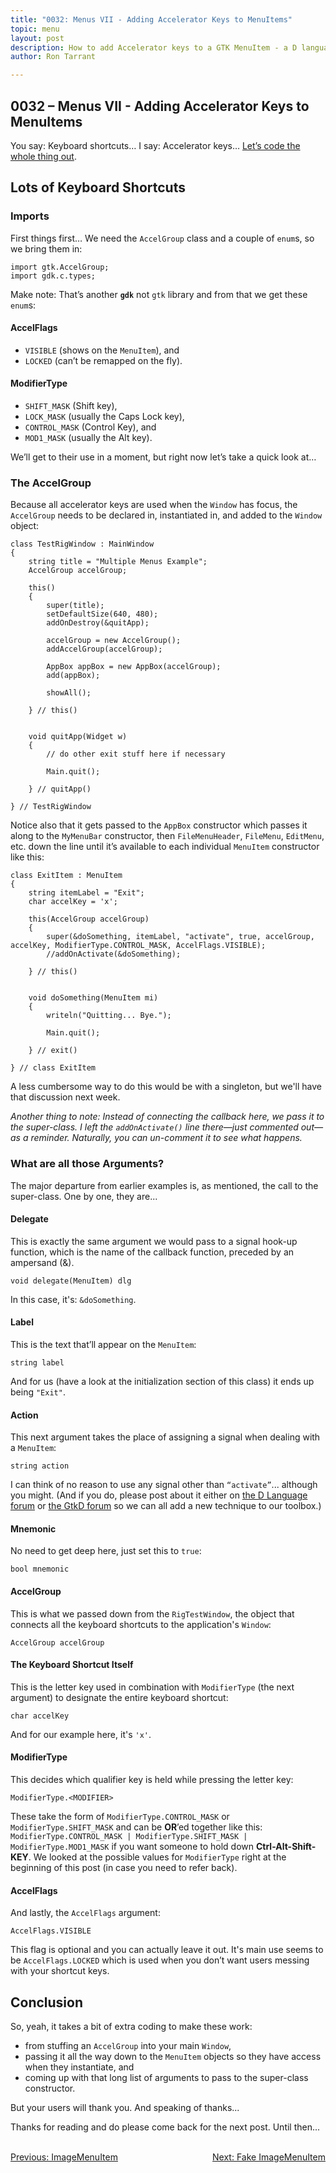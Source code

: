 ```yaml
---
title: "0032: Menus VII - Adding Accelerator Keys to MenuItems"
topic: menu
layout: post
description: How to add Accelerator keys to a GTK MenuItem - a D language tutorial.
author: Ron Tarrant

---
```


## 0032 – Menus VII - Adding Accelerator Keys to MenuItems

You say: Keyboard shortcuts… I say: Accelerator keys… [Let’s code the whole thing out](https://github.com/rontarrant/gtkDcoding/blob/master/012_menus/menu_012_16_accel_menus.d).

## Lots of Keyboard Shortcuts

### Imports

First things first… We need the `AccelGroup` class and a couple of `enum`s, so we bring them in:

	import gtk.AccelGroup;
	import gdk.c.types;

Make note: That’s another **`gdk`** not `gtk` library and from that we get these `enum`s:

#### AccelFlags

- `VISIBLE` (shows on the `MenuItem`), and
- `LOCKED` (can’t be remapped on the fly).

#### ModifierType

- `SHIFT_MASK` (Shift key),
- `LOCK_MASK` (usually the Caps Lock key),
- `CONTROL_MASK` (Control Key), and
- `MOD1_MASK` (usually the Alt key).

We’ll get to their use in a moment, but right now let’s take a quick look at…

### The AccelGroup

Because all accelerator keys are used when the `Window` has focus, the `AccelGroup` needs to be declared in, instantiated in, and added to the `Window` object:

	class TestRigWindow : MainWindow
	{
		string title = "Multiple Menus Example";
		AccelGroup accelGroup;
	
		this()
		{
			super(title);
			setDefaultSize(640, 480);
			addOnDestroy(&quitApp);
	
			accelGroup = new AccelGroup();
			addAccelGroup(accelGroup);
	
			AppBox appBox = new AppBox(accelGroup);
			add(appBox);
			
			showAll();
			
		} // this()
		
		
		void quitApp(Widget w)
		{
			// do other exit stuff here if necessary
			
			Main.quit();
			
		} // quitApp()
		
	} // TestRigWindow

Notice also that it gets passed to the `AppBox` constructor which passes it along to the `MyMenuBar` constructor, then `FileMenuHeader`, `FileMenu`, `EditMenu`, etc. down the line until it’s available to each individual `MenuItem` constructor like this:

	class ExitItem : MenuItem
	{
		string itemLabel = "Exit";
		char accelKey = 'x';
	   
		this(AccelGroup accelGroup)
		{
			super(&doSomething, itemLabel, "activate", true, accelGroup, accelKey, ModifierType.CONTROL_MASK, AccelFlags.VISIBLE);
			//addOnActivate(&doSomething);
			
		} // this()
		
		
		void doSomething(MenuItem mi)
		{
			writeln("Quitting... Bye.");
			
			Main.quit();
			
		} // exit()
		
	} // class ExitItem


A less cumbersome way to do this would be with a singleton, but we'll have that discussion next week.

*Another thing to note: Instead of connecting the callback here, we pass it to the super-class. I left the `addOnActivate()` line there—just commented out—as a reminder. Naturally, you can un-comment it to see what happens.*

### What are all those Arguments?

The major departure from earlier examples is, as mentioned, the call to the super-class. One by one, they are...

#### Delegate

This is exactly the same argument we would pass to a signal hook-up function, which is the name of the callback function, preceded by an ampersand (&).

	void delegate(MenuItem) dlg

In this case, it's: `&doSomething`.

#### Label

This is the text that’ll appear on the `MenuItem`:

	string label

And for us (have a look at the initialization section of this class) it ends up being `"Exit"`.

#### Action

This next argument takes the place of assigning a signal when dealing with a `MenuItem`:

	string action

I can think of no reason to use any signal other than `“activate”`... although you might. (And if you do, please post about it either on [the D Language forum](https://forum.dlang.org/) or [the GtkD forum](https://forum.gtkd.org/groups/GtkD/) so we can all add a new technique to our toolbox.)

#### Mnemonic

No need to get deep here, just set this to `true`:

	bool mnemonic

#### AccelGroup

This is what we passed down from the `RigTestWindow`, the object that connects all the keyboard shortcuts to the application's `Window`:

	AccelGroup accelGroup

#### The Keyboard Shortcut Itself

This is the letter key used in combination with `ModifierType` (the next argument) to designate the entire keyboard shortcut:

	char accelKey

And for our example here, it's `'x'`.

#### ModifierType

This decides which qualifier key is held while pressing the letter key:

	ModifierType.<MODIFIER>

These take the form of `ModifierType.CONTROL_MASK` or `ModifierType.SHIFT_MASK` and can be **OR**’ed together like this: `ModifierType.CONTROL_MASK | ModifierType.SHIFT_MASK | ModifierType.MOD1_MASK` if you want someone to hold down **Ctrl-Alt-Shift-KEY**. We looked at the possible values for `ModifierType` right at the beginning of this post (in case you need to refer back).

#### AccelFlags

And lastly, the `AccelFlags` argument:

	AccelFlags.VISIBLE

This flag is optional and you can actually leave it out. It's main use seems to be `AccelFlags.LOCKED` which is used when you don’t want users messing with your shortcut keys.


## Conclusion

So, yeah, it takes a bit of extra coding to make these work:

- from stuffing an `AccelGroup` into your main `Window`,
- passing it all the way down to the `MenuItem` objects so they have access when they instantiate, and
- coming up with that long list of arguments to pass to the super-class constructor.

But your users will thank you. And speaking of thanks...

Thanks for reading and do please come back for the next post. Until then...


<BR>
<div style="float: left;">
	<a href="/2019/04/30/0031-imagemenuitem.html">Previous: ImageMenuItem</a>
</div>
<div style="float: right;">
	<a href="/2019/05/07/0033-fake-image-menu-and-accel.html">Next: Fake ImageMenuItem</a>
</div>
<BR>
